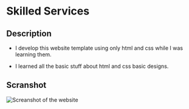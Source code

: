 # Skilled Services

## Description

- I develop this website template using only html and css while I was learning them.

- I learned all the basic stuff about html and css basic designs.

## Scranshot
  ![Screanshot of the website](https://pasteboard.co/cgmtWwttzQPI.png)
